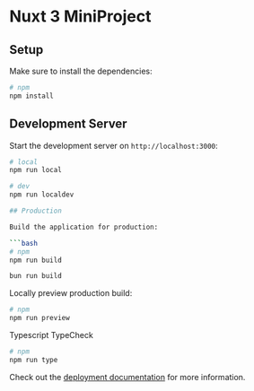 # Nuxt 3 MiniProject

## Setup

Make sure to install the dependencies:

```bash
# npm
npm install

```

## Development Server

Start the development server on `http://localhost:3000`:

````bash
# local
npm run local

# dev
npm run localdev

## Production

Build the application for production:

```bash
# npm
npm run build

bun run build
````

Locally preview production build:

```bash
# npm
npm run preview

```

Typescript TypeCheck

```bash
# npm
npm run type

```

Check out the [deployment documentation](https://nuxt.com/docs/getting-started/deployment) for more information.
